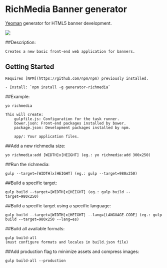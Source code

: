 # RichMedia Banner generator

[Yeoman](http://yeoman.io) generator for HTML5 banner development.

![](http://i.imgur.com/VrkuFOg.jpg)

##Description:
    
    Creates a new basic front-end web application for banners.

## Getting Started

    Requires [NPM](https://github.com/npm/npm) previously installed.

    - Install: `npm install -g generator-richmedia`

##Example:
    
    yo richmedia

    This will create:
        gulpfile.js: Configuration for the task runner.
        bower.json: Front-end packages installed by bower.
        package.json: Development packages installed by npm.

        app/: Your application files.


##Add a new richmedia size:

	yo richmedia:add [WIDTH]x[HEIGHT] (eg.: yo richmedia:add 300x250)


##Run the richmedia:

	gulp --target=[WIDTH]x[HEIGHT] (eg.: gulp --target=980x250)


##Build a specific target:

	gulp build --target=[WIDTH]x[HEIGHT] (eg.: gulp build --target=980x250)


##Build a specific target using a specific language:

	gulp build --target=[WIDTH]x[HEIGHT] --lang=[LANGUAGE-CODE] (eg.: gulp build --target=980x250 --lang=es)


##Build all available formats:

	gulp build-all
    (must configure formats and locales in build.json file)


##Add production flag to minimize assets and compress images:

	gulp build-all --production